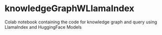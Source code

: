 # knowledgeGraphWLlamaIndex
Colab notebook containing the code for knowledge graph and query using LlamaIndex and HuggingFace Models
